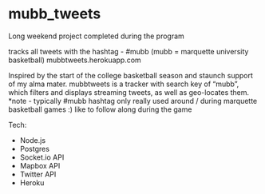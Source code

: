 # mubb_tweets

Long weekend project completed during the program

tracks all tweets with the hashtag -  #mubb (mubb = marquette university basketball)
mubbtweets.herokuapp.com

Inspired by the start of the college basketball season and staunch support of my alma mater. mubbtweets is a tracker with search key of “mubb”, which filters and displays streaming tweets, as well as geo-locates them. 
*note - typically #mubb hashtag only really used around / during marquette basketball games :) like to follow along during the game

Tech: 
- Node.js
- Postgres
- Socket.io API
- Mapbox API
- Twitter API
- Heroku 
